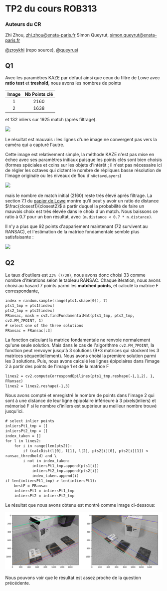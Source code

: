 # TP2 du cours ROB313

### Auteurs du CR
Zhi Zhou, <zhi.zhou@ensta-paris.fr>
 Simon Queyrut,  <simon.queyrut@ensta-paris.fr>
 
 [@zroykhi](https://github.com/zroykhi) (repo source), [@queyrusi][github] 

[github]: http://github.com/queyrusi
Q1
------
Avec les paramètres KAZE par défaut ainsi que ceux du filtre de Lowe avec **ratio test** et **treshold**, nous avons les nombres de points 

|Image | Nb Points clé  |    
:---:|:-------------------------:|
1 | 2160
2 | 1638

et 132 inliers sur 1925 match (après filtrage).

![](https://markdown.data-ensta.fr/uploads/upload_2485c19df9e15148ba3c76e6c800512a.png)

Le résultat est mauvais : les lignes d'une image ne convergent pas vers la caméra qui a capturé l'autre.

Cette image est relativement simple, la méthode KAZE n'est pas mise en échec avec ses paramètres initiaux puisque les points clés sont bien choisis (formes spéciales et coins sur les objets d'intérêt ; il n'est pas nécessaire ici de régler les octaves qui dictent le nombre de répliques basse résolution de l'image originale ou les niveaux de flou d'`nOctaveLayers`)

![](https://markdown.data-ensta.fr/uploads/upload_ab9dfa6793a5de8d7ffd1b49ffdc22bc.png)

mais le nombre de match initial (2160) reste très élevé après filtrage. La section 7.1 du [papier de Lowe](https://www.cs.ubc.ca/~lowe/papers/ijcv04.pdf) montre qu'il peut y avoir un ratio de distance $\frac{closest1}{closest2}$ à partir duquel la probabilité de faire un mauvais choix est très élevée dans le choix d'un match. Nous baissons ce ratio à 0.7 pour un bon résultat, avec `(m.distance < 0.7 * n.distance)`.

Il n'y a plus que 92 points d'appariement maintenant (72 survivent au RANSAC), et l'estimation de la matrice fondamentale semble plus satisfaisante :

![](https://markdown.data-ensta.fr/uploads/upload_5f0362c7a9f7533149e14d7c81bf8e50.png)


Q2
------
Le taux d’outliers est `23% (7/30)`, nous avons donc choisi 33 comme nombre d'itérations selon le tableau RANSAC. Chaque itération, nous avons choisi au hasard 7 points parmi les **matched points**, et calculé la matrice F correspondante,
```
index = random.sample(range(pts1.shape[0]), 7)
pts1_tmp = pts1[index]
pts2_tmp = pts2[index]
FRansac, mask = cv2.findFundamentalMat(pts1_tmp, pts2_tmp, cv2.FM_7POINT, 1)
# select one of the three solutions
FRansac = FRansac[:3]
```
La fonction calculant la matrice fondamentale ne renvoie normalement qu'une seule solution. Mais dans le cas de l'algorithme `cv2.FM_7POINT`, la fonction peut renvoyer jusqu'à 3 solutions (9*3 matrices qui stockent les 3 matrices séquentiellement). Nous avons choisi la première solution parmi les 3 solutions. Puis, nous avons calculé les lignes épipolaires dans l’image 2 à partir des points de l'image 1 et de la matrice F
```
lines2 = cv2.computeCorrespondEpilines(pts1_tmp.reshape(-1,1,2), 1, FRansac)
lines2 = lines2.reshape(-1,3)  
```

Nous avons compté et enregistré le nombre de points dans l'image 2 qui sont à une distance de leur ligne épipolaire inférieure à 3 pixels(inliers) et mémorisé F si le nombre d’inliers est supérieur au meilleur nombre trouvé jusqu'ici. 
```
# select inlier points
inliersPt1_tmp = []
inliersPt2_tmp = []
index_taken = []
for l in lines2:
    for i in range(len(pts2)):
        if (calcDist(l[0], l[1], l[2], pts2[i][0], pts2[i][1]) < ransac_thredhold) and \
        i not in index_taken:
            inliersPt1_tmp.append(pts1[i])
            inliersPt2_tmp.append(pts2[i])
            index_taken.append(i)
if len(inliersPt1_tmp) > len(inliersPt1):
    bestF = FRansac
    inliersPt1 = inliersPt1_tmp
    inliersPt2 = inliersPt2_tmp
```
Le résultat que nous avons obtenu est montré comme image ci-dessous:

![](./images/q2.png)

Nous pouvons voir que le résultat est assez proche de la question précédente.
